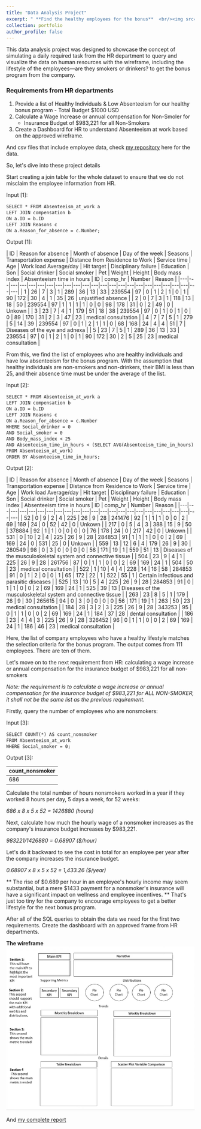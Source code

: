 ```yaml
---
title: "Data Analysis Project"
excerpt: " **Find the healthy employees for the bonus**  <br/><img src='/images/thumb2.png'>"
collection: portfolio
author_profile: false
---
```


This data analysis project was designed to showcase the concept of simulating a daily required task from the HR department to query and visualize the data on human resources with the wireframe, including the lifestyle of the employees—are they smokers or drinkers? to get the bonus program from the company.

### Requirements from HR departments
1. Provide a list of Healthy Individuals & Low Absenteeism for our healthy bonus program - Total Budget $1000 USD
2. Calculate a Wage Increase or annual compensation for Non-Smoler for
	- Insurance Budget of $983,221 for all Non-Smokers
3. Create a Dashboard for HR to understand Absenteeism at work based on the approved wireframe.

And csv files that include employee data, check [my repository](https://github.com/trannphuocloc/HR-dataset-project) here for the data.

So, let's dive into these project details

Start creating a join table for the whole dataset to ensure that we do not misclaim the employee information from HR.

Input [1]:
```
SELECT * FROM Absenteeism_at_work a
LEFT JOIN compensation b
ON a.ID = b.ID
LEFT JOIN Reasons c
ON a.Reason_for_absence = c.Number;
```

Output [1]:

| ID | Reason for absence | Month of absence | Day of the week | Seasons | Transportation expense | Distance from Residence to Work | Service time | Age | Work load Average/day | Hit target | Disciplinary failure | Education | Son | Social drinker | Social smoker | Pet | Weight | Height | Body mass index | Absenteeism time in hours | ID | comp_hr | Number | Reason |
|---|---|---|---|---|---|---|---|---|---|---|---|---|---|---|---|---|---|---|---|---|---|---|---|
| 1 | 26 | 7 | 3 | 1 | 289 | 36 | 13 | 33 | 239554 | 97 | 0 | 1 | 2 | 1 | 0 | 1 | 90 | 172 | 30 | 4 | 1 | 35 | 26 | unjustified absence  |
| 2 | 0 | 7 | 3 | 1 | 118 | 13 | 18 | 50 | 239554 | 97 | 1 | 1 | 1 | 1 | 0 | 0 | 98 | 178 | 31 | 0 | 2 | 49 | 0 | Unkown |
| 3 | 23 | 7 | 4 | 1 | 179 | 51 | 18 | 38 | 239554 | 97 | 0 | 1 | 0 | 1 | 0 | 0 | 89 | 170 | 31 | 2 | 3 | 47 | 23 | medical consultation  |
| 4 | 7 | 7 | 5 | 1 | 279 | 5 | 14 | 39 | 239554 | 97 | 0 | 1 | 2 | 1 | 1 | 0 | 68 | 168 | 24 | 4 | 4 | 51 | 7 | Diseases of the eye and adnexa |
| 5 | 23 | 7 | 5 | 1 | 289 | 36 | 13 | 33 | 239554 | 97 | 0 | 1 | 2 | 1 | 0 | 1 | 90 | 172 | 30 | 2 | 5 | 25 | 23 | medical consultation  |

From this, we find the list of employees who are healthy individuals and have low absenteeism for the bonus program. With the assumption that healthy individuals are non-smokers and non-drinkers, their BMI is less than 25, and their absence time must be under the average of the list.

Input [2]:
```
SELECT * FROM Absenteeism_at_work a
LEFT JOIN compensation b
ON a.ID = b.ID
LEFT JOIN Reasons c
ON a.Reason_for_absence = c.Number
WHERE Social_drinker = 0 
AND Social_smoker = 0
AND Body_mass_index < 25
AND Absenteeism_time_in_hours < (SELECT AVG(Absenteeism_time_in_hours) FROM Absenteeism_at_work)
ORDER BY Absenteeism_time_in_hours;
```

Output [2]:

| ID | Reason for absence | Month of absence | Day of the week | Seasons | Transportation expense | Distance from Residence to Work | Service time | Age | Work load Average/day | Hit target | Disciplinary failure | Education | Son | Social drinker | Social smoker | Pet | Weight | Height | Body mass index | Absenteeism time in hours | ID | comp_hr | Number | Reason |
|---|---|---|---|---|---|---|---|---|---|---|---|---|---|---|---|---|---|---|---|---|---|---|---|
| 52 | 0 | 9 | 2 | 4 | 225 | 26 | 9 | 28 | 241476 | 92 | 1 | 1 | 1 | 0 | 0 | 2 | 69 | 169 | 24 | 0 | 52 | 42 | 0 | Unkown |
| 217 | 0 | 5 | 4 | 3 | 388 | 15 | 9 | 50 | 378884 | 92 | 1 | 1 | 0 | 0 | 0 | 0 | 76 | 178 | 24 | 0 | 217 | 42 | 0 | Unkown |
| 531 | 0 | 10 | 2 | 4 | 225 | 26 | 9 | 28 | 284853 | 91 | 1 | 1 | 1 | 0 | 0 | 2 | 69 | 169 | 24 | 0 | 531 | 25 | 0 | Unkown |
| 559 | 13 | 12 | 6 | 4 | 179 | 26 | 9 | 30 | 280549 | 98 | 0 | 3 | 0 | 0 | 0 | 0 | 56 | 171 | 19 | 1 | 559 | 51 | 13 | Diseases of the musculoskeletal system and connective tissue |
| 504 | 23 | 9 | 4 | 1 | 225 | 26 | 9 | 28 | 261756 | 87 | 0 | 1 | 1 | 0 | 0 | 2 | 69 | 169 | 24 | 1 | 504 | 50 | 23 | medical consultation  |
| 522 | 1 | 10 | 4 | 4 | 228 | 14 | 16 | 58 | 284853 | 91 | 0 | 1 | 2 | 0 | 0 | 1 | 65 | 172 | 22 | 1 | 522 | 55 | 1 | Certain infectious and parasitic diseases |
| 525 | 13 | 10 | 5 | 4 | 225 | 26 | 9 | 28 | 284853 | 91 | 0 | 1 | 1 | 0 | 0 | 2 | 69 | 169 | 24 | 1 | 525 | 39 | 13 | Diseases of the musculoskeletal system and connective tissue |
| 263 | 23 | 8 | 5 | 1 | 179 | 26 | 9 | 30 | 265615 | 94 | 0 | 3 | 0 | 0 | 0 | 0 | 56 | 171 | 19 | 1 | 263 | 50 | 23 | medical consultation |
| 184 | 28 | 3 | 2 | 3 | 225 | 26 | 9 | 28 | 343253 | 95 | 0 | 1 | 1 | 0 | 0 | 2 | 69 | 169 | 24 | 1 | 184 | 37 | 28 | dental consultation |
| 186 | 23 | 4 | 4 | 3 | 225 | 26 | 9 | 28 | 326452 | 96 | 0 | 1 | 1 | 0 | 0 | 2 | 69 | 169 | 24 | 1 | 186 | 46 | 23 | medical consultation |

Here, the list of company employees who have a healthy lifestyle matches the selection criteria for the bonus program. The output comes from 111 employees. There are ten of them.

Let's move on to the next requirement from HR: calculating a wage increase or annual compensation for the insurance budget of $983,221 for all non-smokers

*Note: the requirement is to calculate a wage increase or annual compensation for the insurance budget of $983,221 for ALL NON-SMOKER, it shall not be the same list as the previous requirement.*

Firstly, query the number of employees who are nonsmokers:

Input [3]:
```
SELECT COUNT(*) AS count_nonsmoker 
FROM Absenteeism_at_work
WHERE Social_smoker = 0;
```
Output [3]:

| count_nonsmoker |
| --- |
| 686 |

Calculate the total number of hours nonsmokers worked in a year if they worked 8 hours per day, 5 days a week, for 52 weeks: 

*686 x 8 x 5 x 52 = 1426880 (hours)*

Next, calculate how much the hourly wage of a nonsmoker increases as the company's insurance budget increases by $983,221. 

*983221/1426880 = 0.68907 ($/hour)*

Let's do it backward to see the cost in total for an employee per year after the company increases the insurance budget.

*0.68907 x 8 x 5 x 52 = 1,433.26 ($/year)*

** The rise of $0.689 per hour in an employee's hourly income may seem substantial, but a mere $1433 payment for a nonsmoker's insurance will have a significant impact on wellness and employee incentives. **
That's just too tiny for the company to encourage employees to get a better lifestyle for the next bonus program.



After all of the SQL queries to obtain the data we need for the first two requirements. 
Create the dashboard with an approved frame from HR departments.

**The wireframe**
![This is an alt text.](/images/wireframe1.png "This is a sample image.")


And [my complete report](https://app.powerbi.com/view?r=eyJrIjoiMGYzMGJjNzktZmQ0OS00MDY4LWEzZTMtZjE1NDkwODdhMzg3IiwidCI6Ijc3ZGIwZDg5LTgyNzAtNGQwNy05NGY4LWNlZDhkYTVjNThjNiIsImMiOjEwfQ%3D%3D)
